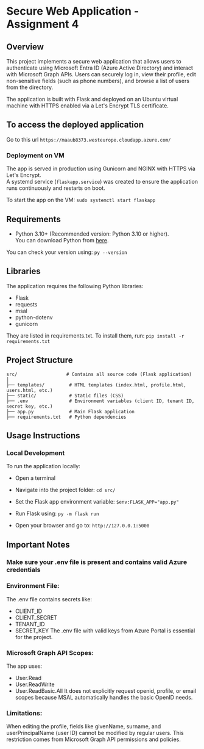 # Secure Web Application - Assignment 4

## Overview
This project implements a secure web application that allows users to authenticate using Microsoft Entra ID (Azure Active Directory) and interact with Microsoft Graph APIs. Users can securely log in, view their profile, edit non-sensitive fields (such as phone numbers), and browse a list of users from the directory.

The application is built with Flask and deployed on an Ubuntu virtual machine with HTTPS enabled via a Let's Encrypt TLS certificate.

## To access the deployed application
Go to this url
`https://maaub8373.westeurope.cloudapp.azure.com/`

### Deployment on VM
The app is served in production using Gunicorn and NGINX with HTTPS via Let's Encrypt.  
A systemd service (`flaskapp.service`) was created to ensure the application runs continuously and restarts on boot.

To start the app on the VM:
`sudo systemctl start flaskapp`


## Requirements
- Python 3.10+ (Recommended version: Python 3.10 or higher).  
  You can download Python from [here](https://www.python.org/downloads/).

You can check your version using:
`py --version`

## Libraries
The application requires the following Python libraries:
- Flask
- requests
- msal
- python-dotenv
- gunicorn

They are listed in requirements.txt.
To install them, run:
`pip install -r requirements.txt`


## Project Structure
```
src/                  # Contains all source code (Flask application)
│
├── templates/         # HTML templates (index.html, profile.html, users.html, etc.)
├── static/            # Static files (CSS)
├── .env               # Environment variables (client ID, tenant ID, secret key, etc.)
├── app.py             # Main Flask application
├── requirements.txt   # Python dependencies
```

## Usage Instructions
### Local Development 
To run the application locally:

- Open a terminal
- Navigate into the project folder:
`cd src/`

- Set the Flask app environment variable:
`$env:FLASK_APP="app.py"`

- Run Flask using:
`py -m flask run`

- Open your browser and go to:
`http://127.0.0.1:5000`


## Important Notes

### Make sure your .env file is present and contains valid Azure credentials

### Environment File:
The .env file contains secrets like:
- CLIENT_ID
- CLIENT_SECRET
- TENANT_ID
- SECRET_KEY
The .env file with valid keys from Azure Portal is essential for the project.

### Microsoft Graph API Scopes:
The app uses:
- User.Read
- User.ReadWrite
- User.ReadBasic.All It does not explicitly request openid, profile, or email scopes because MSAL automatically handles the basic OpenID needs.

### Limitations:
When editing the profile, fields like givenName, surname, and userPrincipalName (user ID) cannot be modified by regular users. This restriction comes from Microsoft Graph API permissions and policies.
